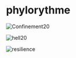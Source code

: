 # phylorythme

![Confinement20](https://user-images.githubusercontent.com/61543927/230207994-41e453e3-8873-42f1-936e-0cd9af7705bd.png)

![hell20](https://user-images.githubusercontent.com/61543927/230210670-503113c7-fd0d-462f-9c5a-c4cc14947cad.png)

![resilience](https://user-images.githubusercontent.com/61543927/230210726-2db72b1f-8fa9-4ebb-92fe-9c5af9388041.png)
